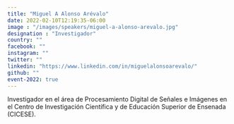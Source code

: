 ```yaml
---
title: "Miguel A Alonso Arévalo"
date: 2022-02-10T12:19:35-06:00
image : "/images/speakers/miguel-a-alonso-arevalo.jpg"
designation : "Investigador"
country: ""
facebook: ""
instagram: ""
twitter: ""
linkedin: "https://www.linkedin.com/in/miguelalonsoarevalo/"
github: ""
event-2022: true
---
```


Investigador en el área de Procesamiento Digital de Señales e Imágenes en el Centro de Investigación Científica y de Educación Superior de Ensenada (CICESE).
